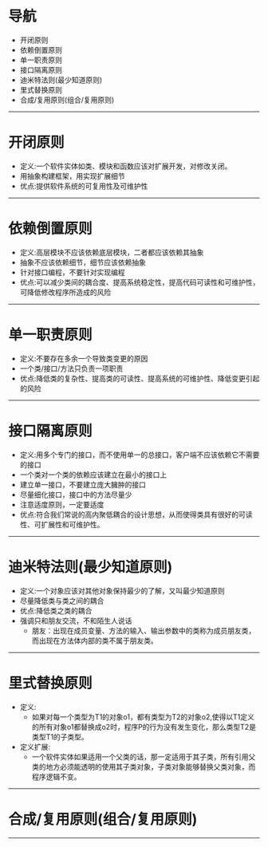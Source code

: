 # 导航
 - 开闭原则
 - 依赖倒置原则
 - 单一职责原则
 - 接口隔离原则
 - 迪米特法则(最少知道原则)
 - 里式替换原则
 - 合成/复用原则(组合/复用原则)

---

# 开闭原则
 - 定义:一个软件实体如类、模块和函数应该对扩展开发，对修改关闭。  
 - 用抽象构建框架，用实现扩展细节
 - 优点:提供软件系统的可复用性及可维护性

---

# 依赖倒置原则
  - 定义:高层模块不应该依赖底层模块，二者都应该依赖其抽象
  - 抽象不应该依赖细节，细节应该依赖抽象
  - 针对接口编程，不要针对实现编程
  - 优点:可以减少类间的耦合度、提高系统稳定性，提高代码可读性和可维护性，可降低修改程序所造成的风险
  
---

# 单一职责原则
  - 定义:不要存在多余一个导致类变更的原因
  - 一个类/接口/方法只负责一项职责
  - 优点:降低类的复杂性、提高类的可读性、提高系统的可维护性、降低变更引起的风险
  
---

# 接口隔离原则
  - 定义:用多个专门的接口，而不使用单一的总接口，客户端不应该依赖它不需要的接口
  - 一个类对一个类的依赖应该建立在最小的接口上
  - 建立单一接口，不要建立庞大臃肿的接口
  - 尽量细化接口，接口中的方法尽量少 
  - 注意适度原则，一定要适度
  - 优点:符合我们常说的高内聚低耦合的设计思想，从而使得类具有很好的可读性、可扩展性和可维护性。
  
---

# 迪米特法则(最少知道原则)
  - 定义:一个对象应该对其他对象保持最少的了解，又叫最少知道原则
  - 尽量降低类与类之间的耦合
  - 优点:降低类之类的耦合
  - 强调只和朋友交流，不和陌生人说话
    - 朋友：出现在成员变量、方法的输入、输出参数中的类称为成员朋友类，而出现在方法体内部的类不属于朋友类。

---

# 里式替换原则
  - 定义:
    - 如果对每一个类型为T1的对象o1，都有类型为T2的对象o2,使得以T1定义的所有对象o1都替换成o2时，程序P的行为没有发生变化，那么类型T2是类型T1的子类型。
  - 定义扩展:
    - 一个软件实体如果适用一个父类的话，那一定适用于其子类，所有引用父类的地方必须能透明的使用其子类对象，子类对象能够替换父类对象，而程序逻辑不变。
    

---

# 合成/复用原则(组合/复用原则)

---

